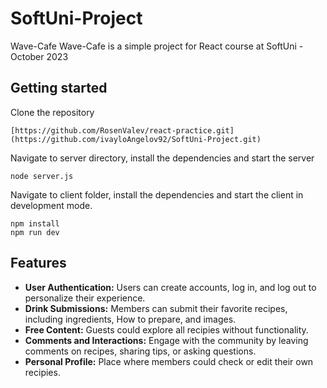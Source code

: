 # SoftUni-Project
 Wave-Cafe
 Wave-Cafe is a simple project for React course at SoftUni - October 2023

## Getting started 

Clone the repository
```
[https://github.com/RosenValev/react-practice.git](https://github.com/ivayloAngelov92/SoftUni-Project.git)
```
Navigate to server directory, install the dependencies and start the server
```
node server.js
```
Navigate to client folder, install the dependencies and start the client in development mode.
```
npm install
npm run dev
```

## Features
- **User Authentication:** Users can create accounts, log in, and log out to personalize their experience.
- **Drink Submissions:** Members can submit their favorite recipes, including ingredients, How to prepare, and images.
- **Free Content:** Guests could explore all recipies without functionality.
- **Comments and Interactions:** Engage with the community by leaving comments on recipes, sharing tips, or asking questions.
- **Personal Profile:** Place where members could check or edit their own recipies.